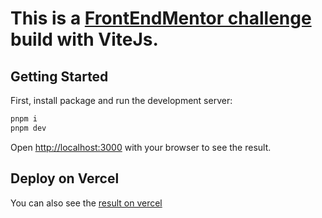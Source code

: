 # This is a [FrontEndMentor challenge](https://www.frontendmentor.io/challenges/calculator-app-9lteq5N29) build with ViteJs.

## Getting Started

First, install package and run the development server:

```bash
pnpm i
pnpm dev
```

Open [http://localhost:3000](http://localhost:3000) with your browser to see the result.

## Deploy on Vercel

You can also see the [result on vercel](https://le-jeu-du-pendu.vercel.app/)

